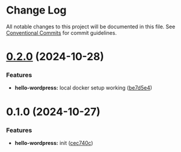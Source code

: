 # Change Log

All notable changes to this project will be documented in this file.
See [Conventional Commits](https://conventionalcommits.org) for commit guidelines.

# [0.2.0](https://github.com/paulAlexSerban/wbk--mern-playground/compare/@wbk--mern-playground/hello-wordpress-ssr-service@0.1.0...@wbk--mern-playground/hello-wordpress-ssr-service@0.2.0) (2024-10-28)

### Features

-   **hello-wordpress:** local docker setup working ([be7d5e4](https://github.com/paulAlexSerban/wbk--mern-playground/commit/be7d5e49f7abf7b04fcea2b68215db9691a7e14e))

# 0.1.0 (2024-10-27)

### Features

-   **hello-wordpress:** init ([cec740c](https://github.com/paulAlexSerban/wbk--mern-playground/commit/cec740c5b45e319e23a6a431002f5dc0381b1898))
